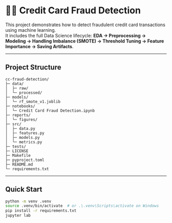 # 🕵️‍♀️ Credit Card Fraud Detection

This project demonstrates how to detect fraudulent credit card transactions using machine learning.  
It includes the full Data Science lifecycle: **EDA → Preprocessing → Modeling → Handling Imbalance (SMOTE) → Threshold Tuning → Feature Importance → Saving Artifacts**.

---

## Project Structure
```
cc-fraud-detection/
├─ data/
│  ├─ raw/
│  └─ processed/
├─ models/
│  └─ rf_smote_v1.joblib
├─ notebooks/
│  └─ Credit Card Fraud Detection.ipynb
├─ reports/
│  └─ figures/
├─ src/
│  ├─ data.py
│  ├─ features.py
│  ├─ models.py
│  └─ metrics.py
├─ tests/
├─ LICENSE
├─ Makefile
├─ pyproject.toml
├─ README.md
└─ requirements.txt
```

---

## Quick Start
```bash
python -m venv .venv
source .venv/bin/activate  # or .\.venv\Scripts\activate on Windows
pip install -r requirements.txt
jupyter lab
```
